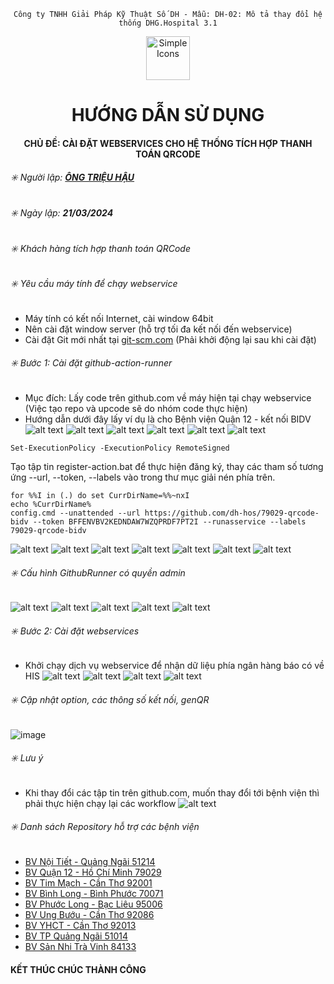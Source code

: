 <div align="center">

`Công ty TNHH Giải Pháp Kỹ Thuật Số DH - Mẫu: DH-02: Mô tả thay đổi hệ thống DHG.Hospital 3.1`

</div>

<div align="center">
  <img src="https://raw.githubusercontent.com/dh-hos/dhg.hospitalprinter/main/Deploy_Tools/Logo.ico" alt="Simple Icons" width=70>
  <h1>HƯỚNG DẪN SỬ DỤNG</h1>  
</div>
<div align="center">

#### CHỦ ĐỀ: CÀI ĐẶT WEBSERVICES CHO HỆ THỐNG TÍCH HỢP THANH TOÁN QRCODE

</div>

###### :eight_spoked_asterisk: Người lập: [**ÔNG TRIỆU HẬU**](https://github.com/ongtrieuhau)

###### :eight_spoked_asterisk: Ngày lập: **21/03/2024**

###### :eight_spoked_asterisk: Khách hàng tích hợp thanh toán QRCode

###### :eight_spoked_asterisk: Yêu cầu máy tính để chạy webservice

- Máy tính có kết nối Internet, cài window 64bit
- Nên cài đặt window server (hỗ trợ tối đa kết nối đến webservice)
- Cài đặt Git mới nhất tại [git-scm.com](https://git-scm.com/downloads) (Phải khởi động lại sau khi cài đặt)

###### :eight_spoked_asterisk: Bước 1: Cài đặt github-action-runner

- Mục đích: Lấy code trên github.com về máy hiện tại chạy webservice (Việc tạo repo và upcode sẽ do nhóm code thực hiện)
- Hướng dẫn dưới đây lấy ví dụ là cho Bệnh viện Quận 12 - kết nối BIDV
  ![alt text](File-ho-tro/QRCode/action-runner/b1-chon-repo.png)
  ![alt text](File-ho-tro/QRCode/action-runner/b2-actions.png)
  ![alt text](File-ho-tro/QRCode/action-runner/b3-new-runner.png)
  ![alt text](File-ho-tro/QRCode/action-runner/b4-download-token.png)
  ![alt text](File-ho-tro/QRCode/action-runner/b5-giai-nen.png)
  ![alt text](File-ho-tro/QRCode/action-runner/b6-phan-quyen-script.png)

`Set-ExecutionPolicy -ExecutionPolicy RemoteSigned`

Tạo tập tin register-action.bat để thực hiện đăng ký, thay các tham số tương ứng
--url, --token, --labels vào trong thư mục giải nén phía trên.

```
for %%I in (.) do set CurrDirName=%%~nxI
echo %CurrDirName%
config.cmd --unattended --url https://github.com/dh-hos/79029-qrcode-bidv --token BFFENVBV2KEDNDAW7WZQPRDF7PT2I --runasservice --labels 79029-qrcode-bidv
```

![alt text](File-ho-tro/QRCode/action-runner/b7-chay-register.png)
![alt text](File-ho-tro/QRCode/action-runner/b8-dang-ky-thanh-cong.png)
![alt text](File-ho-tro/QRCode/action-runner/b9-tao-action.png)
![alt text](File-ho-tro/QRCode/action-runner/b10-copy-noi-dung.png)
![alt text](File-ho-tro/QRCode/action-runner/b11-them-yml.png)
![alt text](File-ho-tro/QRCode/action-runner/b13-run-action.png)
![alt text](File-ho-tro/QRCode/action-runner/b14-chay-thanh-cong.png)

###### :eight_spoked_asterisk: Cấu hình GithubRunner có quyền admin

![alt text](https://i.imgur.com/75zRpOE.png)
![alt text](https://i.imgur.com/YtlrddT.png)
![alt text](https://i.imgur.com/XHIkIRW.png)
![alt text](https://i.imgur.com/Yl3akQJ.png)
![alt text](https://i.imgur.com/ulNtHUU.png)

###### :eight_spoked_asterisk: Bước 2: Cài đặt webservices

- Khởi chạy dịch vụ webservice để nhận dữ liệu phía ngân hàng báo có về HIS
  ![alt text](File-ho-tro/QRCode/webservices/b0-cau-hinh-firewall.png)
  ![alt text](File-ho-tro/QRCode/webservices/b1-cai-webservice.png)
  ![alt text](File-ho-tro/QRCode/webservices/b2-start.png)
  ![alt text](File-ho-tro/QRCode/webservices/b3-cau-hinh-csdl.png)

###### :eight_spoked_asterisk: Cập nhật option, các thông số kết nối, genQR

![image](https://i.imgur.com/C7VD9jG.png)

###### :eight_spoked_asterisk: Lưu ý

- Khi thay đổi các tập tin trên github.com, muốn thay đổi tới bệnh viện thì phải thực hiện chạy lại các workflow
  ![alt text](File-ho-tro/QRCode/action-runner/b13-run-action.png)

###### :eight_spoked_asterisk: Danh sách Repository hỗ trợ các bệnh viện

- [BV Nội Tiết - Quảng Ngãi 51214](https://github.com/dh-hos/51214-qrcode-vietin)
- [BV Quận 12 - Hồ Chí Minh 79029](https://github.com/dh-hos/79029-qrcode-bidv)
- [BV Tim Mạch - Cần Thơ 92001](https://github.com/dh-hos/92001-qrcode-vietin)
- [BV Bình Long - Bình Phước 70071](https://github.com/dh-hos/70071-qrcode-agribank)
- [BV Phước Long - Bạc Liêu 95006](https://github.com/dh-hos/95006-qrcode-vietin)
- [BV Ung Bướu - Cần Thơ 92086](https://github.com/dh-hos/92086-qrcode-sacombank)
- [BV YHCT - Cần Thơ 92013](https://github.com/dh-hos/92013-qrcode-hdbank)
- [BV TP Quảng Ngãi 51014](https://github.com/dh-hos/51014-qrcode-vietin)
- [BV Sản Nhi Trà Vinh 84133](https://github.com/dh-hos/84133-qrcode-vietin)

#### KẾT THÚC CHÚC THÀNH CÔNG
